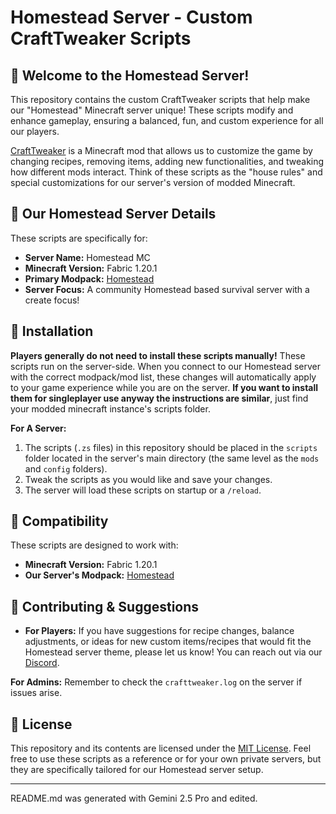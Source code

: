 # Homestead Server - Custom CraftTweaker Scripts

## 👋 Welcome to the Homestead Server!

This repository contains the custom CraftTweaker scripts that help make our "Homestead" Minecraft server unique! These scripts modify and enhance gameplay, ensuring a balanced, fun, and custom experience for all our players.

[CraftTweaker](https://docs.blamejared.com/) is a Minecraft mod that allows us to customize the game by changing recipes, removing items, adding new functionalities, and tweaking how different mods interact. Think of these scripts as the "house rules" and special customizations for our server's version of modded Minecraft.

## 🏡 Our Homestead Server Details

These scripts are specifically for:

- **Server Name:** Homestead MC
- **Minecraft Version:** Fabric 1.20.1
- **Primary Modpack:** [Homestead](https://modrinth.com/modpack/homestead)
- **Server Focus:** A community Homestead based survival server with a create focus!

## 💾 Installation

**Players generally do not need to install these scripts manually!** These scripts run on the server-side. When you connect to our Homestead server with the correct modpack/mod list, these changes will automatically apply to your game experience while you are on the server.
**If you want to install them for singleplayer use anyway the instructions are similar**, just find your modded minecraft instance's scripts folder.

**For A Server:**

1.  The scripts (`.zs` files) in this repository should be placed in the `scripts` folder located in the server's main directory (the same level as the `mods` and `config` folders).
2.  Tweak the scripts as you would like and save your changes.
3.  The server will load these scripts on startup or a `/reload`.

## 🔗 Compatibility

These scripts are designed to work with:

- **Minecraft Version:** Fabric 1.20.1
- **Our Server's Modpack:** [Homestead](https://modrinth.com/modpack/homestead)

## 🤝 Contributing & Suggestions

- **For Players:**
  If you have suggestions for recipe changes, balance adjustments, or ideas for new custom items/recipes that would fit the Homestead server theme, please let us know! You can reach out via our [Discord](https://discord.gg/dtkgwVGC).

**For Admins:** Remember to check the `crafttweaker.log` on the server if issues arise.

## 📜 License

This repository and its contents are licensed under the [MIT License](LICENSE.md). Feel free to use these scripts as a reference or for your own private servers, but they are specifically tailored for our Homestead server setup.

---

README.md was generated with Gemini 2.5 Pro and edited.
